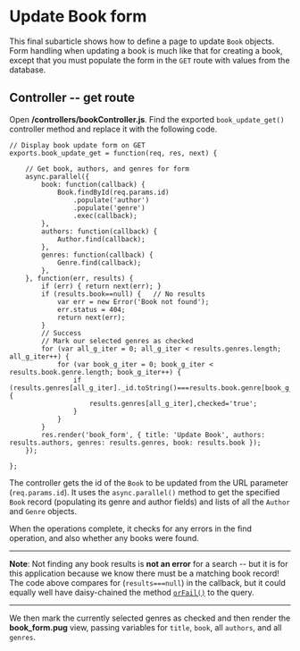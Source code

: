 # Update Book form

This final subarticle shows how to define a page to update `Book` objects. Form handling when updating a book is much like that for creating a book, except that you must populate the form in the `GET` route with values from the database.

## Controller -- get route

Open **/controllers/bookController.js**. Find the exported `book_update_get()` controller method and replace it with the following code.
```
// Display book update form on GET
exports.book_update_get = function(req, res, next) {
    
    // Get book, authors, and genres for form
    async.parallel({
        book: function(callback) {
            Book.findById(req.params.id)
                .populate('author')
                .populate('genre')
                .exec(callback);
        },
        authors: function(callback) {
            Author.find(callback);
        },
        genres: function(callback) {
            Genre.find(callback);
        },
    }, function(err, results) {
        if (err) { return next(err); }
        if (results.book==null) {   // No results
            var err = new Error('Book not found');
            err.status = 404;
            return next(err);
        }
        // Success 
        // Mark our selected genres as checked
        for (var all_g_iter = 0; all_g_iter < results.genres.length; all_g_iter++) {
            for (var book_g_iter = 0; book_g_iter < results.book.genre.length; book_g_iter++) {
                if (results.genres[all_g_iter]._id.toString()===results.book.genre[book_g_iter]._id.toString()) {
                    results.genres[all_g_iter],checked='true';
                }
            }
        }
        res.render('book_form', { title: 'Update Book', authors: results.authors, genres: results.genres, book: results.book });
    });
    
};
```
The controller gets the id of the `Book` to be updated from the URL parameter (`req.params.id`). It uses the `async.parallel()` method to get the specified `Book` record (populating its genre and author fields) and lists of all the `Author` and `Genre` objects.

When the operations complete, it checks for any errors in the find operation, and also whether any books were found.

<hr>

**Note**: Not finding any book results is **not an error** for a search -- but it is for this application because we know there must be a matching book record! The code above compares for (`results===null`) in the callback, but it could equally well have daisy-chained the method [`orFail()`](https://mongoosejs.com/docs/api.html#query_Query-orFail) to the query.

<hr>

We then mark the currently selected genres as checked and then render the **book_form.pug** view, passing variables for `title`, `book`, all `authors`, and all `genres`.

